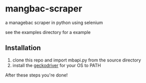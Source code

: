 # mangbac-scraper
a managebac scraper in python using selenium

see the examples directory for a example

## Installation
1. clone this repo and import mbapi.py from the source directory
2. install the [geckodriver](https://github.com/mozilla/geckodriver/releases) for your OS to PATH

After these steps you're done!
